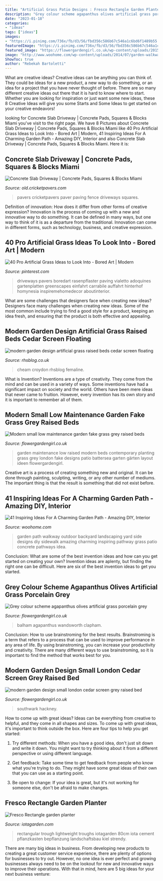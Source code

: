 ```yaml
---
title: "Artificial Grass Patio Designs : Fresco Rectangle Garden Planter"
description: "Grey colour scheme agapanthus olives artificial grass porcelain grey"
date: "2023-01-18"
categories:
- "ideas"
tags: ["ideas"]
images:
- "https://i.pinimg.com/736x/fb/d3/56/fbd356c586b67c546a1c6bd6f1489b55.jpg"
featuredImage: "https://i.pinimg.com/736x/fb/d3/56/fbd356c586b67c546a1c6bd6f1489b55.jpg"
featured_image: "https://flowergardengirl.co.uk/wp-content/uploads/2015/11/Raised-beds-grey-colour-scheme-agapanthus-olives-artificial-grass-porcelain-grey-tiles-Floating-bench-lighting-Balham-Wandsworth-Battersea-Vauxhall-Fulham-Chelsea-London.jpg"
image: "http://www.woohome.com/wp-content/uploads/2014/07/garden-walkway-ideas-26.jpg"
ShowToc: true
author: "Rebekah Bartoletti"
---
```



What are creative ideas?
Creative ideas can be anything you can think of. They could be ideas for a new product, a new way to do something, or an idea for a project that you have never thought of before. There are so many different creative ideas out there that it is hard to know where to start. Whether you are looking for inspiration or just want some new ideas, these 8 Creative Ideas will give you some Starts and Some Ideas to get started on your creative endeavors!

	

		
looking for Concrete Slab Driveway | Concrete Pads, Squares &amp; Blocks Miami you've visit to the right page. We have 8 Pictures about Concrete Slab Driveway | Concrete Pads, Squares &amp; Blocks Miami like 40 Pro Artificial Grass Ideas to Look Into - Bored Art | Modern, 41 Inspiring Ideas For A Charming Garden Path - Amazing DIY, Interior and also Concrete Slab Driveway | Concrete Pads, Squares &amp; Blocks Miami. Here it is:
		
    
## Concrete Slab Driveway | Concrete Pads, Squares &amp; Blocks Miami

<img loading=lazy src="http://old.cricketpavers.com/wp-content/uploads/2018/07/IMG_6292-e1533055049987-768x1024.jpg" onerror="this.onerror=null;this.src='https://tse3.mm.bing.net/th?id=OIP.aiKs3f57-T8-Vc9ZIvzjlgHaJ4&amp;pid=15.1';" alt="Concrete Slab Driveway | Concrete Pads, Squares &amp; Blocks Miami">

_Source: old.cricketpavers.com_

>pavers cricketpavers paver paving fence driveways squares. 

	

Definition of innovation: How does it differ from other forms of creative expression?
Innovation is the process of coming up with a new and innovative way to do something. It can be defined in many ways, but one way to think of it is as a departure from the traditional. Innovation can come in different forms, such as technology, business, and creative expression.

    
## 40 Pro Artificial Grass Ideas To Look Into - Bored Art | Modern

<img loading=lazy src="https://i.pinimg.com/736x/fb/d3/56/fbd356c586b67c546a1c6bd6f1489b55.jpg" onerror="this.onerror=null;this.src='https://tse4.mm.bing.net/th?id=OIP.Z3g867Gq3DpFn-vyQrYybgHaJ_&amp;pid=15.1';" alt="40 Pro Artificial Grass Ideas to Look Into - Bored Art | Modern">

_Source: pinterest.com_

>driveways pavers boredart rasenpflaster paving vialetto adoquines gartenplatten greenscapes einfahrt carrabile auffahrt hinterhof homynesia inspiremehomedecor aboutinterior. 

	

What are some challenges that designers face when creating new ideas?
Designers face many challenges when creating new ideas. Some of the most common include trying to find a good style for a product, keeping an idea fresh, and ensuring that the product is both effective and appealing.

    
## Modern Garden Design Artificial Grass Raised Beds Cedar Screen Floating

<img loading=lazy src="http://rhsblog.co.uk/wp-content/uploads/2017/06/modern-garden-design-artificial-grass-raised-beds-cedar-screen-floating-bench-london-designer-kingston-768x1039.jpg" onerror="this.onerror=null;this.src='https://tse2.mm.bing.net/th?id=OIP.poFtFD30Ed_uyeZJbOuY1AHaKB&amp;pid=15.1';" alt="modern garden design artificial grass raised beds cedar screen floating">

_Source: rhsblog.co.uk_

>cheam croydon rhsblog femaline. 

	

What is Invention?
Inventions are a type of creativity. They come from the mind and can be used in a variety of ways. Some inventions have had a significant impact on society and the world. Others have been mere ideas that never came to fruition. However, every invention has its own story and it is important to remember all of them.

    
## Modern Small Low Maintenance Garden Fake Grass Grey Raised Beds

<img loading=lazy src="http://flowergardengirl.co.uk/wp-content/uploads/2016/02/modern-small-low-maintenance-garden-fake-grass-grey-raised-beds-contemporary-planting-mayfair-london-1024x576.jpg" onerror="this.onerror=null;this.src='https://tse3.mm.bing.net/th?id=OIP.elcyEp7_Yb2sgFWe_p01HwHaEK&amp;pid=15.1';" alt="Modern small low maintenance garden fake grass grey raised beds">

_Source: flowergardengirl.co.uk_

>garden maintenance low raised modern beds contemporary planting grass grey london fake designs patio battersea garten gärten layout ideen flowergardengirl. 

	

Creative art is a process of creating something new and original. It can be done through painting, sculpting, writing, or any other number of mediums. The important thing is that the result is something that did not exist before.

    
## 41 Inspiring Ideas For A Charming Garden Path - Amazing DIY, Interior

<img loading=lazy src="http://www.woohome.com/wp-content/uploads/2014/07/garden-walkway-ideas-26.jpg" onerror="this.onerror=null;this.src='https://tse1.mm.bing.net/th?id=OIP.hglvNuxJ-4qQ00gg4roDDQHaJ3&amp;pid=15.1';" alt="41 Inspiring Ideas For A Charming Garden Path - Amazing DIY, Interior">

_Source: woohome.com_

>garden path walkway outdoor backyard landscaping yard side designs diy sidewalk amazing charming inspiring pathway grass patio concrete pathways idea. 

	

Conclusion: What are some of the best invention ideas and how can you get started on creating your own?
Invention ideas are aplenty, but finding the right one can be difficult. Here are six of the best invention ideas to get you started.

    
## Grey Colour Scheme Agapanthus Olives Artificial Grass Porcelain Grey

<img loading=lazy src="https://flowergardengirl.co.uk/wp-content/uploads/2015/11/Raised-beds-grey-colour-scheme-agapanthus-olives-artificial-grass-porcelain-grey-tiles-Floating-bench-lighting-Balham-Wandsworth-Battersea-Vauxhall-Fulham-Chelsea-London.jpg" onerror="this.onerror=null;this.src='https://tse4.mm.bing.net/th?id=OIP.nM6w3Ac7wg2Gm6t5z2-zSAHaO7&amp;pid=15.1';" alt="Grey colour scheme agapanthus olives artificial grass porcelain grey">

_Source: flowergardengirl.co.uk_

>balham agapanthus wandsworth clapham. 

	

Conclusion: How to use brainstroming for the best results.
Brainstroming is a term that refers to a process that can be used to improve performance in any area of life. By using brainstroming, you can increase your productivity and creativity. There are many different ways to use brainstroming, so it is important to find the method that works best for you.

    
## Modern Garden Design Small London Cedar Screen Grey Raised Bed

<img loading=lazy src="http://flowergardengirl.co.uk/wp-content/uploads/2017/09/modern-garden-design-small-london-cedar-screen-grey-raised-bed-artificial-grass-cream-paving-mayfair-768x1024.jpg" onerror="this.onerror=null;this.src='https://tse4.mm.bing.net/th?id=OIP.BkAnPKdp9IGVi4-2GioHTQHaJ4&amp;pid=15.1';" alt="modern garden design small london cedar screen grey raised bed">

_Source: flowergardengirl.co.uk_

>southwark hackney. 

	

How to come up with great ideas?
Ideas can be everything from creative to helpful, and they come in all shapes and sizes. To come up with great ideas, it's important to think outside the box. Here are four tips to help you get started:
1. Try different methods: When you have a good idea, don't just sit down and write it down. You might want to try thinking about it from a different perspective or using different language.

2. Get feedback: Take some time to get feedback from people who know what you're trying to do. They might have some great ideas of their own that you can use as a starting point.

3. Be open to change: If your idea is great, but it's not working for someone else, don't be afraid to make changes.

    
## Fresco Rectangle Garden Planter

<img loading=lazy src="https://www.iotagarden.com/image/cache/data/products/fr_rectangle_cms_4-858x1200.jpg" onerror="this.onerror=null;this.src='https://tse4.mm.bing.net/th?id=OIP.WNU8yGSIm29sRhJSjZs-cQHaKW&amp;pid=15.1';" alt="Fresco Rectangle garden planter">

_Source: iotagarden.com_

>rectangular trough lightweight troughs iotagarden 80cm iota cement pflanzkasten bepflanzung landschaftsbau kiel strendy. 

	

There are many big ideas in business. From developing new products to creating a great customer service experience, there are plenty of options for businesses to try out. However, no one idea is ever perfect and growing businesses always need to be on the lookout for new and innovative ways to improve their operations. With that in mind, here are 5 big ideas for your next business venture: 

